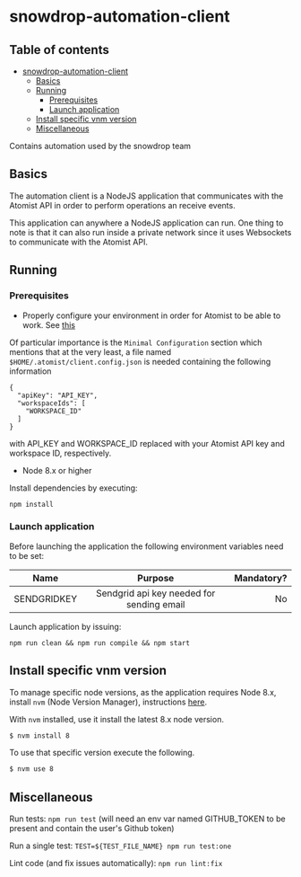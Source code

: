 # snowdrop-automation-client

## Table of contents
   * [snowdrop-automation-client](#snowdrop-automation-client)
      * [Basics](#basics)
      * [Running](#running)
         * [Prerequisites](#prerequisites)
         * [Launch application](#launch-application)
      * [Install specific vnm version](#install-specific-vnm-version)
      * [Miscellaneous](#miscellaneous)

Contains automation used by the snowdrop team

## Basics

The automation client is a NodeJS application that communicates with the Atomist API in order to
perform operations an receive events.

This application can anywhere a NodeJS application can run. One thing to note is that it can also
run inside a private network since it uses Websockets to communicate with the Atomist API.

## Running

### Prerequisites

* Properly configure your environment in order for Atomist to be able to work. See [this](https://docs.atomist.com/developer/prerequisites/)

Of particular importance is the `Minimal Configuration` section which mentions that at the very least, a file named `$HOME/.atomist/client.config.json`
is needed containing the following information

```
{
  "apiKey": "API_KEY",
  "workspaceIds": [
    "WORKSPACE_ID"
  ]
}
```

with API_KEY and WORKSPACE_ID replaced with your Atomist API key and workspace ID, respectively. 

* Node 8.x or higher

Install dependencies by executing:

`npm install`

### Launch application

Before launching the application the following environment variables need to be set:

| Name        | Purpose           | Mandatory? |
| ------------- |:-------------:| -----: |
| SENDGRIDKEY      | Sendgrid api key needed for sending email | No |

Launch application by issuing:

`npm run clean && npm run compile && npm start`

## Install specific vnm version

To manage specific node versions, as the application requires Node 8.x, install `nvm` (Node Version Manager), instructions [here](https://github.com/nvm-sh/nvm).

With `nvm` installed, use it install the latest 8.x node version.

```bash
$ nvm install 8
```

To use that specific version execute the following.

```bash
$ nvm use 8
```




## Miscellaneous

Run tests: `npm run test` (will need an env var named GITHUB_TOKEN to be present and contain the user's Github token)

Run a single test: `TEST=${TEST_FILE_NAME} npm run test:one`

Lint code (and fix issues automatically): `npm run lint:fix`